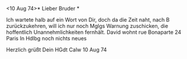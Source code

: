  <10 Aug 74>*
Lieber Bruder <Frohnmeyer>*

Ich wartete halb auf ein Wort von Dir, doch da die Zeit naht, nach B zurückzukehren, will ich nur noch Mglgs Warnung zuschicken, die hoffentlich Unannehmlichkeiten fernhält. David wohnt rue Bonaparte 24 Paris 
In Hdlbg noch nichts neues

 Herzlich grüßt
 Dein HGdt
Calw 10 Aug 74
